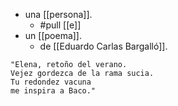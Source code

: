 - una [[persona]].
  - #pull [[e]]
- un [[poema]].
  - de [[Eduardo Carlas Bargalló]].

```
"Elena, retoño del verano.
Vejez gordezca de la rama sucia.
Tu redondez vacuna 
me inspira a Baco."
```
